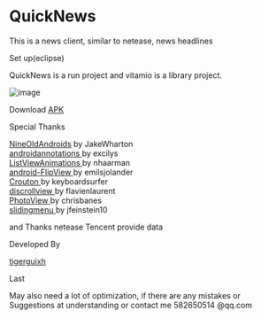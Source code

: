 QuickNews
=========
This is a news client, similar to netease, news headlines

Set up(eclipse)

QuickNews is a run project and vitamio is  a  library project.

![image](https://raw.githubusercontent.com/tigerguixh/QuickNews/master/jietu.gif)

Download <a href="http://sae.sina.com.cn/?m=vermng&app_id=deanclass11&ver=1" title="快讯新闻">APK</a>

Special Thanks

<a href="https://github.com/JakeWharton/NineOldAndroids">NineOldAndroids</a> by JakeWharton <br>
<a href="https://github.com/excilys/androidannotations">androidannotations </a> by excilys<br>
<a href="https://github.com/nhaarman/ListViewAnimations">ListViewAnimations </a> by nhaarman<br>
<a href="https://github.com/emilsjolander/android-FlipView">android-FlipView </a> by emilsjolander<br>
<a href="https://github.com/keyboardsurfer/Crouton">Crouton </a> by keyboardsurfer<br>
<a href="https://github.com/flavienlaurent/discrollview">discrollview </a> by flavienlaurent<br>
<a href="https://github.com/chrisbanes/PhotoView">PhotoView </a> by chrisbanes<br>
<a href="https://github.com/jfeinstein10/SlidingMenu">slidingmenu </a> by jfeinstein10<br>

and  Thanks netease Tencent provide data<br>

Developed By

<a href="https://github.com/tigerguixh">tigerguixh</a><br>

Last

May also need a lot of optimization, if there are any mistakes or Suggestions at understanding or contact me 582650514 @qq.com
